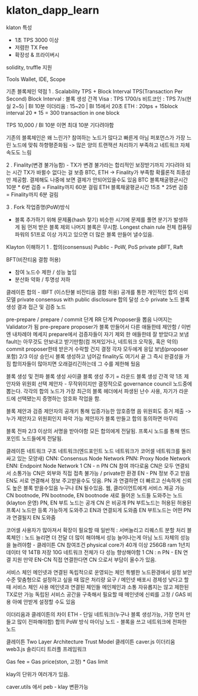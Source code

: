 # klaton_dapp_learn

klaton 특성
- 1초 TPS 3000 이상
- 저렴한 TX Fee
- 확장성 & 프라이버시

solidity, truffle 지원

Tools
Wallet, IDE, Scope

기존 블록체인 약점
1 . Scalability
TPS + Block Interval
TPS(Transaction Per Second)
Block Interval : 블록 생성 간격
Visa : TPS 1700/s
비트코인 : TPS 7/s(현실 2~5) | BI 10분
이더리움 : 15~20            | BI 15에서 20초
ETH : 20tps + 15block interval
20 * 15 = 300 transaction in one block

TPS 10,000 / BI 10분 이면 최대 10분 기다려야함

기존의 블록체인은 왜 느린가?
참여하는 노드가 많다고 빠른게 아님
퍼포먼스가 가장 느린 노드에 맞춰 하향평준화됨
-> 많은 양의 트랜잭션 처리하기 부족하고 네트워크 자체 속도도 느림

2 . Finality(변경 불가능함) - TX가 변경 불가라는 합리적인 보장받기까지 기다려야 되는 시간
TX가 바뀔수 없다는 걸 보증
BTC, ETH -> Finality가 부족함
확률론적 최종성만 제공함. 결제해도 나중에 보면 결제가 안되어있을수도 있음
BTC 블록채굴평균시간 10분 * 6번 검증 = Finality까지 60분 걸림
ETH 블록채굴평균시간 15초 * 25번 검증 = Finality까지 6분 걸림

3 . Fork
작업증명(PoW)방식
- 블록 추가하기 위해 문제품(hash 찾기)
비슷한 시기에 문제를 풀면 분기가 발생하게 됨
먼저 받은 블록 제외 나머지 블록은 무시함.
Longest chain rule 
전체 컴퓨팅 파워의 51프로 이상 가지고 있으면 더 많은 블록 만들어 낼수있음.

Klayton 이해하기
1 . 합의(consensus)
Public - PoW, PoS
private pBFT, Raft

BFT(비잔티움 결함 허용)
- 참여 노드수 제한 / 성능 높임
- 분산화 약화 / 투명성 저하

클레이튼 합의 - IBFT
(이스탄불 비잔티움 결함 허용)
공개를 통한 개인적인 합의 신뢰 모델
private consensus with public disclosure
합의 달성 소수 private 노드
블록 생성 결과 접근 및 검증 노드

pre-prepare / prepare / commit 단계
RR 단계 
Proposer을 뽑음 나머지는 Validator가 됨
pre-prepare
proposer가 블록 만들어서 다른 애들한테 제안함 / 이번엔 내차례야 메세지
prepare에서 검증자들이 자기 제외 한 애들한테 잘 받았다고 보냄
fault는 아무것도 안보내고 받기만함(컴 꺼져있거나, 네트워크 오작동, 혹은 악의)
commit
proposer한테 받은거 수락할 건지 결정 각자 모두에게 응답 보냄(proposer포함)
2/3 이상 승인시 블록 생성하고 넘어감
finality도 여기서 끝 그 즉시 완결성을 가짐
합의자들이 많아지면 오래걸리긴하는데 그 수를 제한해 뒀음

블록 생성 및 전파
블록 생성 사이클 
블록 생성 주기 = 라운드
블록 생성 간격 약 1초
제안자와 위원회 선택
제안자 - 무작위이지만 결정적으로 governance council 노드중에 뽑는다.
각각의 합의 노드가 가장 최근의 블록 헤더에서 파생된 난수 사용, 자기가 라운드에 선택됐는지 증명하는 암호화 작업을 함.

블록 제안과 검증
제안자의 공개키 통해 입증가능한 암호증명 씀
위원회도 증거 제출
-> 누가 제안자고 위원회인지 파악 가능
제안자가 블록 만들고 합의 동의하면 마무리

블록 전파
2/3 이상의 서명을 받아야함
모든 합의에게 전달됨. 프록시 노드를 통해 엔드포인트 노드들에게 전달됨.

클레이튼 네트워크 구조
네트워크(엔드포인트 노드 네트워크가 코어셀 네트워크를 둘러싸고 있는 모양새)
CNN: Consensus Node Network
PNN: Proxy Node Network
ENN: Endpoint Node Network
1 CN - n PN
CN 참여 까다로움
CN은 모두 연결되서 소통가능
CN은 외부와 직접 접촉 불가능 / private한 환경
EN - PN 정보 주고 받음
EN도 서로 연결해서 정보 주고받을수도 잇음. PN 과 연결하면 더 빠르고 신속하게 신뢰도 높은 블록 받을수있음
누구나 EN 될수있음. 웹, 클라이언트에게 서비스 제공 가능
CN bootnode, PN bootnode, EN bootnode 새로 들어온 노드들 도와주는 노드 (klayton 운영)
PN, EN 부트 노드는 공개 CN 은 비공개
PN 부트노드는 허용된 허용된 프록시 노드만 등록 가능하게 도와주고 EN과 연결되게 도와줌
EN 부트노드는 어떤 PN 과 연결될지 EN 도와줌


코어셀
사용자가 많아져서 확장이 필요할 때
일반적 : 서버늘리고 리퀘스트 분할 처리
블록체인 : 노드 늘리면 더 전달 더 많이 해야해서 성능 늘어나는게 아님
노드 자체의 성능을 늘려야함 - 클레이튼
CN 참여조건
physical core가 40개 이상
256GB ram
1년치 데이터 약 14TB 저장
10G 네트워크
전체가 다 성능 향상해야함
1 CN : n PN - EN 연결 지원
만약 EN-CN 직접 연결한다면 CN 으로서 부담이 올수가 있음.

서비스 체인
메인넷과 연결된 독립적으로 운영되는 체인
특별한 노드환경에서 설정
보안 수준 맞춤형으로 설정하고 싶을 때
많은 처리량 요구 / 메인넷 배포시 경제성 낮다고 할때 서비스 체인 사용
메인넷과 연결된 체인들 메인체인과 소통 자유롭지는 않고 제한된 TX로만 가능
독립된 서비스 공간을 구축해서 필요할 때 메인넷에 신뢰를 고정 / GAS 비용 아예 안받게 설정할 수도 있음

이더리움과 클레이튼의 차이
ETH - 단일 네트워크(누구나 블록 생성가능, 가장 먼저 만들고 많이 전파해야함) 합의 PoW 방식
마이닝 노드 - 블록을 쓰고 네트워크에 전파한 노드

클레이튼
Two Layer Architecture Trust Model
클레이튼 caver.js
이더리움 web3.js
솔리디티
트러플 프레임워크

Gas fee = Gas price(ston, 고정) * Gas limit

klay의 단위가 여러개가 있음.

caver.utils 에서 peb - klay 변환가능
